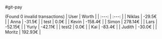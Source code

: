 #git-pay

(Found 0 invalid transactions)
| User | Worth |
| :---: | :---: |
| Niklas | -29.5€ |
| Anna | -31.5€ |
| test | 0.0€ |
| Kevin | -158.4€ |
| Simon | 278.14€ |
| Lars | -52.15€ |
| Yuriy | -42.11€ |
| test2 | 0.0€ |
| Kai | -83.4€ |
| Judith | -30.0€ |
| Moritz | 192.93€ |
